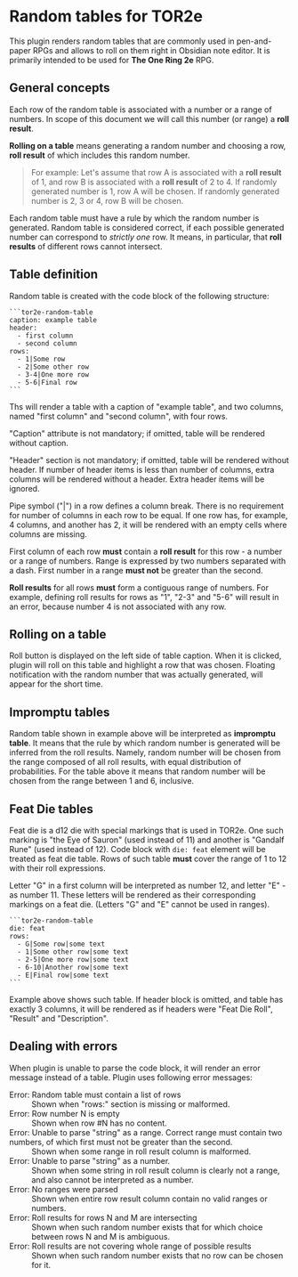 # Random tables for TOR2e

This plugin renders random tables that are commonly used in pen-and-paper RPGs and allows to roll on them right in Obsidian note editor.
It is primarily intended to be used for **The One Ring 2e** RPG.

## General concepts

Each row of the random table is associated with a number or a range of numbers. In scope of this document we will call this number (or range) a **roll result**.

**Rolling on a table** means generating a random number and choosing a row, **roll result** of which includes this random number.

> For example:
> Let's assume that row A is associated with a **roll result** of 1, and row B is associated with a **roll result** of 2 to 4.
> If randomly generated number is 1, row A will be chosen. If randomly generated number is 2, 3 or 4, row B will be chosen.

Each random table must have a rule by which the random number is generated. Random table is considered correct, if each possible generated number can correspond
to *strictly one* row. It means, in particular, that **roll results** of different rows cannot intersect.


## Table definition

Random table is created with the code block of the following structure:

````
```tor2e-random-table
caption: example table
header:
  - first column
  - second column  
rows:
  - 1|Some row
  - 2|Some other row
  - 3-4|One more row
  - 5-6|Final row
```
````

Ths will render a table with a caption of "example table", and two columns, named "first column" and "second column", with four rows.

"Caption" attribute is not mandatory; if omitted, table will be rendered without caption.

"Header" section is not mandatory; if omitted, table will be rendered without header. If number of header items is less than number of columns, extra columns will be rendered without a header. Extra header items will be ignored.

Pipe symbol ("|") in a row defines a column break. There is no requirement for number of columns in each row to be equal. If one row has, for example, 4 columns, and another has 2, it will be rendered with an empty cells where columns are missing.

First column of each row **must** contain a **roll result** for this row - a number or a range of numbers. Range is expressed by two numbers separated with a dash. First number in a range **must not** be greater than the second.

**Roll results** for all rows **must** form a contiguous range of numbers. For example, defining roll results for rows as "1", "2-3" and "5-6" will result in an error, because
number 4 is not associated with any row.

## Rolling on a table

Roll button is displayed on the left side of table caption. When it is clicked, plugin will roll on this table and highlight a row
that was chosen. Floating notification with the random number that was actually generated, will appear for the short time.

## Impromptu tables

Random table shown in example above will be interpreted as **impromptu table**. It means that the rule by which random number is generated will be inferred from the
roll results. Namely, random number will be chosen from the range composed of all roll results, with equal distribution of probabilities. For the table above it means
that random number will be chosen from the range between 1 and 6, inclusive.

## Feat Die tables

Feat die is a d12 die with special markings that is used in TOR2e. One such marking is "the Eye of Sauron" (used instead of 11) and another is "Gandalf Rune" (used instead of 12). Code block with `die: feat` element will be treated as feat die table. Rows of such table **must** cover the range of 1 to 12 with their roll expressions. 

Letter "G" in a first column will be interpreted as number 12, and letter "E" - as number 11. These letters will be rendered as their corresponding markings on a feat die.
(Letters "G" and "E" cannot be used in ranges).

````
```tor2e-random-table
die: feat  
rows:
  - G|Some row|some text
  - 1|Some other row|some text
  - 2-5|One more row|some text
  - 6-10|Another row|some text
  - E|Final row|some text
```
````

Example above shows such table. If header block is omitted, and table has exactly 3 columns, it will be rendered as if headers were "Feat Die Roll", "Result" and "Description".

## Dealing with errors

When plugin is unable to parse the code block, it will render an error message instead of a table. Plugin uses following error messages:

<dl>
  <dt>Error: Random table must contain a list of rows</dt>
  <dd>Shown when "rows:" section is missing or malformed.</dd>
  <dt>Error: Row number N is empty</dt>
  <dd>Shown when row #N has no content.</dd>
  <dt>Error: Unable to parse "string" as a range. Correct range must contain two numbers, of which first must not be greater than the second.</dt>
  <dd>Shown when some range in roll result column is malformed.</dd>
  <dt>Error: Unable to parse "string" as a number.</dt>
  <dd>Shown when some string in roll result column is clearly not a range, and also cannot be interpreted as a number.</dd>
  <dt>Error: No ranges were parsed</dt>
  <dd>Shown when entire row result column contain no valid ranges or numbers.</dd>
  <dt>Error: Roll results for rows N and M are intersecting</dt>
  <dd>Shown when such random number exists that for which choice between rows N and M is ambiguous.</dd>
  <dt>Error: Roll results are not covering whole range of possible results</dt>
  <dd>Shown when such random number exists that no row can be chosen for it.</dd>
</dl>
